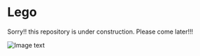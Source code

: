# Lego

Sorry!! this repository is under construction. Please come later!!!

![Image text](https://github.com/nicoambrosis/Lego/blob/main/lego.jpg)
